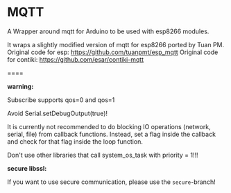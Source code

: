 MQTT
====

A Wrapper around mqtt for Arduino to be used with esp8266 modules.

It wraps a slightly modified version of mqtt for esp8266 ported by Tuan PM.
Original code for esp: https://github.com/tuanpmt/esp_mqtt
Original code for contiki: https://github.com/esar/contiki-mqtt


====

**warning:**

Subscribe supports qos=0 and qos=1

Avoid Serial.setDebugOutput(true)!

It is currently not recommended to do blocking IO operations (network, serial, file) from callback functions. Instead, set a flag inside the callback and check for that flag inside the loop function.

Don't use other libraries that call system_os_task with priority = 1!!!

**secure libssl:**

If you want to use secure communication, please use the `secure`-branch!
